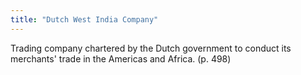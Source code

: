 ```yaml
---
title: "Dutch West India Company"
---
```

Trading company chartered by the Dutch government to conduct its merchants' trade in the Americas and Africa. (p. 498)

